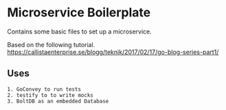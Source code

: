 # Microservice Boilerplate

Contains some basic files to set up a microservice. 

Based on the following tutorial.
https://callistaenterprise.se/blogg/teknik/2017/02/17/go-blog-series-part1/

## Uses
    1. GoConvey to run tests
    2. testify to to write mocks
    3. BoltDB as an embedded Database
